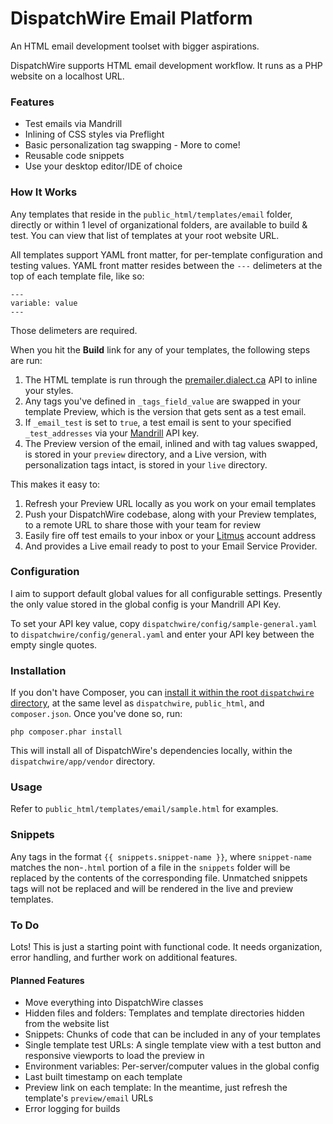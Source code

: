 # DispatchWire Email Platform

An HTML email development toolset with bigger aspirations.

DispatchWire supports HTML email development workflow. It runs as a PHP website on a localhost URL.

### Features

* Test emails via Mandrill
* Inlining of CSS styles via Preflight
* Basic personalization tag swapping - More to come!
* Reusable code snippets
* Use your desktop editor/IDE of choice

### How It Works

Any templates that reside in the `public_html/templates/email` folder, directly or within 1 level of organizational folders, are available to build & test. You can view that list of templates at your root website URL.

All templates support YAML front matter, for per-template configuration and testing values. YAML front matter resides between the `---` delimeters at the top of each template file, like so:

```
---
variable: value
---
```

Those delimeters are required.

When you hit the **Build** link for any of your templates, the following steps are run:

1. The HTML template is run through the [premailer.dialect.ca](http://premailer.dialect.ca/) API to inline your styles.
2. Any tags you've defined in `_tags_field_value` are swapped in your template Preview, which is the version that gets sent as a test email.
3. If `_email_test` is set to `true`, a test email is sent to your specified `_test_addresses` via your [Mandrill](https://mandrillapp.com) API key.
4. The Preview version of the email, inlined and with tag values swapped, is stored in your `preview` directory, and a Live version, with personalization tags intact, is stored in your `live` directory.

This makes it easy to:

1. Refresh your Preview URL locally as you work on your email templates
2. Push your DispatchWire codebase, along with your Preview templates, to a remote URL to share those with your team for review
3. Easily fire off test emails to your inbox or your [Litmus](https://litmus.com) account address
3. And provides a Live email ready to post to your Email Service Provider.

### Configuration

I aim to support default global values for all configurable settings. Presently the only value stored in the global config is your Mandrill API Key.

To set your API key value, copy `dispatchwire/config/sample-general.yaml` to `dispatchwire/config/general.yaml` and enter your API key between the empty single quotes.

### Installation

If you don't have Composer, you can [install it within the root `dispatchwire` directory](https://getcomposer.org/doc/00-intro.md#locally), at the same level as `dispatchwire`, `public_html`, and `composer.json`. Once you've done so, run:

```
php composer.phar install
```

This will install all of DispatchWire's dependencies locally, within the `dispatchwire/app/vendor` directory.

### Usage

Refer to `public_html/templates/email/sample.html` for examples.

### Snippets

Any tags in the format `{{ snippets.snippet-name }}`, where `snippet-name` matches the non-`.html` portion of a file in the `snippets` folder will be replaced by the contents of the corresponding file. Unmatched snippets tags will not be replaced and will be rendered in the live and preview templates.

### To Do

Lots! This is just a starting point with functional code. It needs organization, error handling, and further work on additional features.

#### Planned Features

* Move everything into DispatchWire classes
* Hidden files and folders: Templates and template directories hidden from the website list
* Snippets: Chunks of code that can be included in any of your templates
* Single template test URLs: A single template view with a test button and responsive viewports to load the preview in
* Environment variables: Per-server/computer values in the global config
* Last built timestamp on each template
* Preview link on each template: In the meantime, just refresh the template's `preview/email` URLs
* Error logging for builds